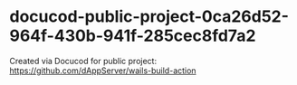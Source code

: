 # docucod-public-project-0ca26d52-964f-430b-941f-285cec8fd7a2
Created via Docucod for public project: https://github.com/dAppServer/wails-build-action
